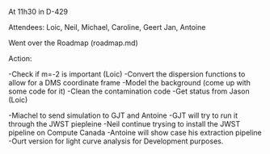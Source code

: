 At 11h30 in D-429

Attendees: Loic, Neil, Michael, Caroline, Geert Jan, Antoine

Went over the Roadmap (roadmap.md)

Action:

-Check if m=-2 is important (Loic)
-Convert the dispersion functions to allow for a DMS coordinate frame
-Model the background (come up  with some code for it)
-Clean the contamination code
-Get status from Jason (Loic)

-Miachel to send simulation to GJT and Antoine
-GJT will try to run it through the JWST piepleine
-Neil continue trysing to install the JWST pipeline on Compute Canada
-Antoine will show case his extraction pipeline
-Ourt version for light curve analysis for Development purposes.
